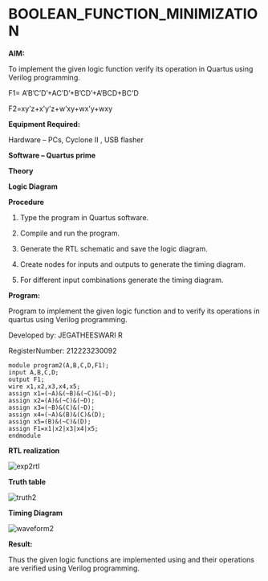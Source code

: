 # BOOLEAN_FUNCTION_MINIMIZATION

**AIM:**

To implement the given logic function verify its operation in Quartus using Verilog programming.

F1= A’B’C’D’+AC’D’+B’CD’+A’BCD+BC’D 

F2=xy’z+x’y’z+w’xy+wx’y+wxy

**Equipment Required:**

Hardware – PCs, Cyclone II , USB flasher

**Software – Quartus prime**

**Theory**

**Logic Diagram**

**Procedure**

1.	Type the program in Quartus software.

2.	Compile and run the program.

3.	Generate the RTL schematic and save the logic diagram.

4.	Create nodes for inputs and outputs to generate the timing diagram.

5.	For different input combinations generate the timing diagram.


**Program:**

Program to implement the given logic function and to verify its operations in quartus using Verilog programming. 

Developed by: JEGATHEESWARI R

RegisterNumber: 212223230092

```
module program2(A,B,C,D,F1);
input A,B,C,D;
output F1;
wire x1,x2,x3,x4,x5;
assign x1=(~A)&(~B)&(~C)&(~D);
assign x2=(A)&(~C)&(~D);
assign x3=(~B)&(C)&(~D);
assign x4=(~A)&(B)&(C)&(D);
assign x5=(B)&(~C)&(D);
assign F1=x1|x2|x3|x4|x5;
endmodule

```

**RTL realization**

![exp2rtl](https://github.com/Jegatheeswarir/BOOLEAN_FUNCTION_MINIMIZATION/assets/144871077/cc27fd29-f308-4008-819c-88e97edd7a68)

**Truth table**

![truth2](https://github.com/Jegatheeswarir/BOOLEAN_FUNCTION_MINIMIZATION/assets/144871077/d2724ae7-2e63-4420-ac42-f8fd8ef3edde)


**Timing Diagram**

![waveform2](https://github.com/Jegatheeswarir/BOOLEAN_FUNCTION_MINIMIZATION/assets/144871077/bae5ba1b-aad9-4262-8147-05bd2884bcb6)


**Result:**

Thus the given logic functions are implemented using and their operations are verified using Verilog programming.

